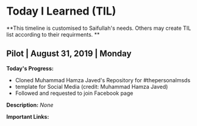# Today I Learned (TIL)

**This timeline is customised to Saifullah's needs. Others may create TIL list according to their requirments. **


## Pilot | August 31, 2019 | Monday

**Today's Progress:** 

- Cloned Muhammad Hamza Javed's Repository for #thepersonalmsds
- template for Social Media (credit: Muhammad Hamza Javed)
- Followed and requested to join Facebook page

**Description:** *None*

**Important Links:** 
